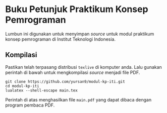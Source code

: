 # Buku Petunjuk Praktikum Konsep Pemrograman

Lumbun ini digunakan untuk menyimpan *source* untuk modul praktikum konsep pemrograman di Institut Teknologi Indonesia.

## Kompilasi

Pastikan telah terpasang distribusi `texlive` di komputer anda. Lalu gunakan perintah di bawah untuk mengkompilasi *source* menjadi file PDF.

```
git clone https://github.com/yursan9/modul-kp-iti.git
cd modul-kp-iti
lualatex --shell-escape main.tex
```

Perintah di atas menghasilkan file `main.pdf` yang dapat dibaca dengan program pembaca PDF.
